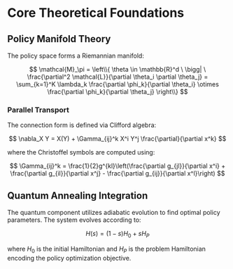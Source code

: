 # Core Theoretical Foundations

<script type="text/javascript" async
  src="https://cdnjs.cloudflare.com/ajax/libs/mathjax/2.7.7/MathJax.js?config=TeX-MML-AM_CHTML">
</script>

## Policy Manifold Theory

The policy space forms a Riemannian manifold:

$$
\mathcal{M}_\pi = \left\\{ \theta \in \mathbb{R}^d \ \bigg| \ \frac{\partial^2 \mathcal{L}}{\partial \theta_i \partial \theta_j} = \sum_{k=1}^K \lambda_k \frac{\partial \phi_k}{\partial \theta_i} \otimes \frac{\partial \phi_k}{\partial \theta_j} \right\\}
$$

### Parallel Transport
The connection form is defined via Clifford algebra:

$$
\nabla_X Y = X(Y) + \Gamma_{ij}^k X^i Y^j \frac{\partial}{\partial x^k}
$$

where the Christoffel symbols are computed using:

$$
\Gamma_{ij}^k = \frac{1}{2}g^{kl}\left(\frac{\partial g_{jl}}{\partial x^i} + \frac{\partial g_{il}}{\partial x^j} - \frac{\partial g_{ij}}{\partial x^l}\right)
$$

## Quantum Annealing Integration

The quantum component utilizes adiabatic evolution to find optimal policy parameters. The system evolves according to:

$$
H(s) = (1-s)H_0 + sH_P
$$

where $H_0$ is the initial Hamiltonian and $H_P$ is the problem Hamiltonian encoding the policy optimization objective. 